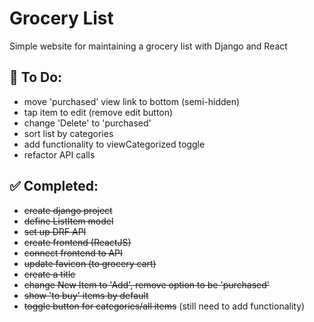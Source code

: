 # Grocery List
Simple website for maintaining a grocery list with Django and React


## :chocolate_bar: To Do:
- move 'purchased' view link to bottom (semi-hidden)
- tap item to edit (remove edit button)
- change 'Delete' to 'purchased'
- sort list by categories
- add functionality to viewCategorized toggle
- refactor API calls

## :white_check_mark: Completed:
- ~~create django project~~
- ~~define ListItem model~~
- ~~set up DRF API~~
- ~~create frontend (ReactJS)~~
- ~~connect frontend to API~~
- ~~update favicon (to grocery cart)~~
- ~~create a title~~
- ~~change New Item to 'Add', remove option to be 'purchased'~~
- ~~show 'to buy' items by default~~
- ~~toggle button for categories/all items~~ (still need to add functionality)